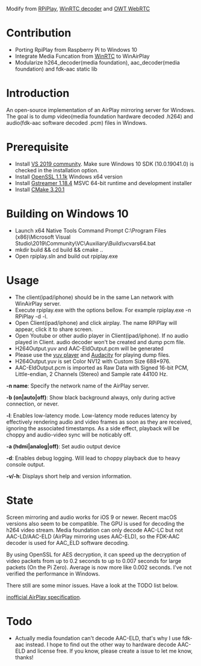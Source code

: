 Modify from [RPiPlay](https://github.com/FD-/RPiPlay), [WinRTC decoder](https://github.com/microsoft/winrtc/tree/master/patches_for_WebRTC_org/m84/src/modules/video_coding/codecs/h264/win/decoder) and [OWT WebRTC](https://github.com/open-webrtc-toolkit/owt-deps-webrtc/tree/83-sdk/common_video)

# Contribution
* Porting RpiPlay from Raspberry Pi to Windows 10
* Integrate Media Funcation from [WinRTC](https://github.com/microsoft/winrtc/tree/master/patches_for_WebRTC_org/m84/src/modules/video_coding/codecs/h264/win) to WinAirPlay
* Modularize h264_decoder(media foundation), aac_decoder(media foundation) and fdk-aac static lib

# Introduction
An open-source implementation of an AirPlay mirroring server for Windows.
The goal is to dump video(media foundation hardware decoded .h264) and audio(fdk-aac software decoded .pcm) files in Windows.

# Prerequisite
* Install [VS 2019 community](https://visualstudio.microsoft.com/zh-hant/downloads/). Make sure Windows 10 SDK (10.0.19041.0) is checked in the installation option.
* Install [OpenSSL 1.1.1k](https://slproweb.com/download/Win64OpenSSL-1_1_1k.msi) Windows x64 version
* Install [Gstreamer 1.18.4](https://gstreamer.freedesktop.org/download/) MSVC 64-bit runtime and development installer
* Install [CMake 3.20.1](https://github.com/Kitware/CMake/releases/download/v3.20.1/cmake-3.20.1-windows-x86_64.msi)

# Building on Windows 10
* Launch x64 Native Tools Command Prompt
C:\Program Files (x86)\Microsoft Visual Studio\2019\Community\VC\Auxiliary\Build\vcvars64.bat
* mkdir build && cd build && cmake ..
* Open rpiplay.sln and build out rpiplay.exe

# Usage
* The client(ipad/iphone) should be in the same Lan network with WinAirPlay server. 
* Execute rpiplay.exe with the options bellow. For example rpiplay.exe -n RPiPlay -d -l.
* Open Client(ipad/iphone) and click airplay. The name RPiPlay will appear, click it to share screen.
* Open Youtube or other audio player in Client(ipad/iphone). If no audio played in Client. audio decoder won't be created and dump pcm file.
* H264Output.yuv and AAC-EldOutput.pcm will be generated
* Please use the [yuv player](https://sourceforge.net/projects/raw-yuvplayer/files/latest/download) and [Audacity](https://www.audacityteam.org/) for playing dump files.
* H264Output.yuv is set Color NV12 with Custom Size 688*976.
* AAC-EldOutput.pcm is imported as Raw Data with Signed 16-bit PCM, Little-endian, 2 Channels (Stereo) and Sample rate 44100 Hz.

**-n name**: Specify the network name of the AirPlay server.

**-b (on|auto|off)**: Show black background always, only during active connection, or never.

**-l**: Enables low-latency mode. Low-latency mode reduces latency by effectively rendering audio and video frames as soon as they are received, ignoring the associated timestamps. As a side effect, playback will be choppy and audio-video sync will be noticably off.

**-a (hdmi|analog|off)**: Set audio output device

**-d**: Enables debug logging. Will lead to choppy playback due to heavy console output.

**-v/-h**: Displays short help and version information.

# State
Screen mirroring and audio works for iOS 9 or newer. Recent macOS versions also seem to be compatible. The GPU is used for decoding the h264 video stream. Media foundation can only decode AAC-LC but not AAC-LD/AAC-ELD (AirPlay mirroring uses AAC-ELD), so the FDK-AAC decoder is used for AAC_ELD software decoding.

By using OpenSSL for AES decryption, it can speed up the decryption of video packets from up to 0.2 seconds to up to 0.007 seconds for large packets (On the Pi Zero). Average is now more like 0.002 seconds. I've not verified the performance in Windows.

There still are some minor issues. Have a look at the TODO list below.

[inofficial AirPlay specification](https://nto.github.io/AirPlay.html#screenmirroring).

# Todo
* Actually media foundation can't decode AAC-ELD, that's why I use fdk-aac instead. 
I hope to find out the other way to hardware decode AAC-ELD and license free.
If you know, please create a issue to let me know, thanks!
